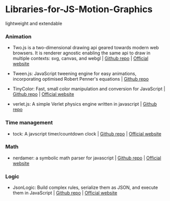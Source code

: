 # Libraries-for-JS-Motion-Graphics

lightweight and extendable

### Animation

* Two.js is a two-dimensional drawing api geared towards modern web browsers. It is renderer agnostic enabling the same api to draw in multiple contexts: svg, canvas, and webgl | [Github repo](https://github.com/jonobr1/two.js) | [Official website](https://two.js.org/)

* Tween.js: JavaScript tweening engine for easy animations, incorporating optimised Robert Penner's equations | [Github repo](https://github.com/tweenjs/tween.js)

* TinyColor: Fast, small color manipulation and conversion for JavaScript | [Github repo](https://github.com/bgrins/TinyColor) | [Official website](http://bgrins.github.io/TinyColor/)

* verlet.js: A simple Verlet physics engine written in javascript | [Github repo](https://github.com/subprotocol/verlet-js)

### Time management

* tock: A javscript timer/countdown clock | [Github repo](https://github.com/mrchimp/tock) | [Official website](http://tock.deviouschimp.co.uk/)

### Math

* nerdamer: a symbolic math parser for javascript | [Github repo](https://github.com/jiggzson/nerdamer) | [Official website](http://www.nerdamer.com/)

### Logic

* JsonLogic: Build complex rules, serialize them as JSON, and execute them in JavaScript | [Github repo](https://github.com/jwadhams/json-logic-js) | [Official website](http://jsonlogic.com/)
